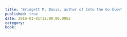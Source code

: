 ```yaml
---
title: 'Bridgett M. Davis, author of Into the Go-Slow'
published: true
date: 2016-01-01T12:00:00.000Z
category:
book:
---
```

